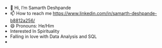 - 👋 Hi, I’m Samarth Deshpande
- 📫 How to reach me https://www.linkedin.com/in/samarth-deshpande-b8812a256/
- 😄 Pronouns: He/Him
- Interested In Spirituality
- Falling in love with Data Analysis and SQL
- 
  
  

<!---
sdcardcl18/sdcardcl18 is a ✨ special ✨ repository because its `README.md` (this file) appears on your GitHub profile.
You can click the Preview link to take a look at your changes.
--->
